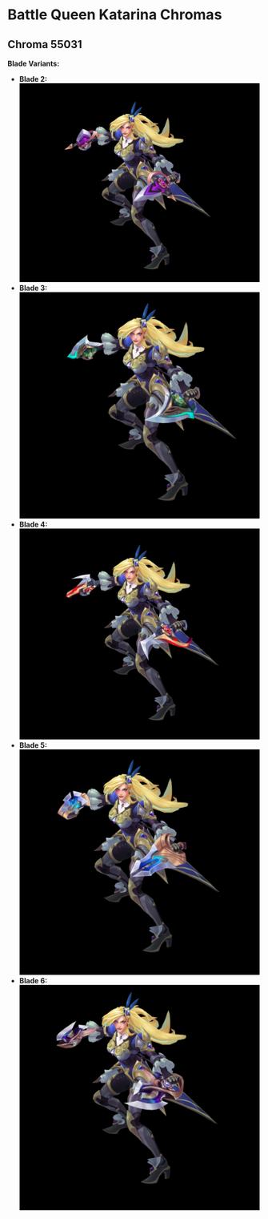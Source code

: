 # Battle Queen Katarina Chromas

## Chroma 55031

**Blade Variants:**

- **Blade 2:** ![Preview](../Blade%20Images/55031/2.png)
- **Blade 3:** ![Preview](../Blade%20Images/55031/3.png)
- **Blade 4:** ![Preview](../Blade%20Images/55031/4.png)
- **Blade 5:** ![Preview](../Blade%20Images/55031/5.png)
- **Blade 6:** ![Preview](../Blade%20Images/55031/6.png)